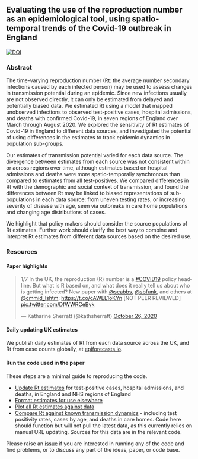 ## Evaluating the use of the reproduction number as an epidemiological tool, using spatio-temporal trends of the Covid-19 outbreak in England

[![DOI](https://zenodo.org/badge/288408878.svg)](https://zenodo.org/badge/latestdoi/288408878)

### Abstract

The time-varying reproduction number (Rt: the average number secondary infections caused by each infected person) may be used to assess changes in transmission potential during an epidemic. Since new infections usually are not observed directly, it can only be estimated from delayed and potentially biased data. We estimated Rt using a model that mapped unobserved infections to observed test-positive cases, hospital admissions, and deaths with confirmed Covid-19, in seven regions of England over March through August 2020. We explored the sensitivity of Rt estimates of Covid-19 in England to different data sources, and investigated the potential of using differences in the estimates to track epidemic dynamics in population sub-groups.

Our estimates of transmission potential varied for each data source. The divergence between estimates from each source was not consistent within or across regions over time, although estimates based on hospital admissions and deaths were more spatio-temporally synchronous than compared to estimates from all test-positives. We compared differences in Rt with the demographic and social context of transmission, and found the differences between Rt may be linked to biased representations of sub-populations in each data source: from uneven testing rates, or increasing severity of disease with age, seen via outbreaks in care home populations and changing age distributions of cases.

We highlight that policy makers should consider the source populations of Rt estimates. Further work should clarify the best way to combine and interpret Rt estimates from different data sources based on the desired use.

### Resources

#### Paper highlights
<div class="center">
<blockquote class="twitter-tweet"><p lang="en" dir="ltr">1/7 In the UK, the reproduction (R) number is a <a href="https://twitter.com/hashtag/COVID19?src=hash&amp;ref_src=twsrc%5Etfw">#COVID19</a> policy headline. But what is R based on, and what does it really tell us about who is getting infected? New paper with <a href="https://twitter.com/seabbs?ref_src=twsrc%5Etfw">@seabbs</a>, <a href="https://twitter.com/sbfunk?ref_src=twsrc%5Etfw">@sbfunk</a>, and others at <a href="https://twitter.com/cmmid_lshtm?ref_src=twsrc%5Etfw">@cmmid_lshtm</a>: <a href="https://t.co/cAWEL1oKYn">https://t.co/cAWEL1oKYn</a> [NOT PEER REVIEWED] <a href="https://t.co/DfWWRCeBvk">pic.twitter.com/DfWWRCeBvk</a></p>&mdash; Katharine Sherratt (@kathsherratt) <a href="https://twitter.com/kathsherratt/status/1320836554911338500?ref_src=twsrc%5Etfw">October 26, 2020</a></blockquote>
</div>

#### Daily updating UK estimates
We publish daily estimates of Rt from each data source across the UK, and Rt from case counts globally, at [epiforecasts.io](https://epiforecasts.io/covid/posts/national/united-kingdom/).

#### Run the code used in the paper
These steps are a minimal guide to reproducing the code.
- [Update Rt estimates](https://github.com/epiforecasts/rt-comparison-uk-public/blob/master/rt-estimate/estimate-all-time/update-rt-estimate.R) for test-positive cases, hospital admissions, and deaths, in England and NHS regions of England
- [Format estimates for use elsewhere](https://github.com/epiforecasts/rt-comparison-uk-public/blob/master/rt-estimate/estimate-all-time/update-format.R)
- [Plot all Rt estimates against data](https://github.com/epiforecasts/rt-comparison-uk-public/blob/master/compare/plots/plot-all.R)
- [Compare Rt against known transmission dynamics](https://github.com/epiforecasts/rt-comparison-uk-public/tree/master/compare/supporting-analyses) - including test positivity rates, cases by age, and deaths in care homes. Code here should function but will not pull the latest data, as this currently relies on manual URL updating. Sources for this data are in the relevant code.

Please raise an [issue](https://github.com/epiforecasts/rt-comparison-uk-public/issues) if you are interested in running any of the code and find problems, or to discuss any part of the ideas, paper, or code base.
